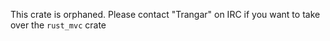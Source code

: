 This crate is orphaned. Please contact "Trangar" on IRC if you want to take over the `rust_mvc` crate
